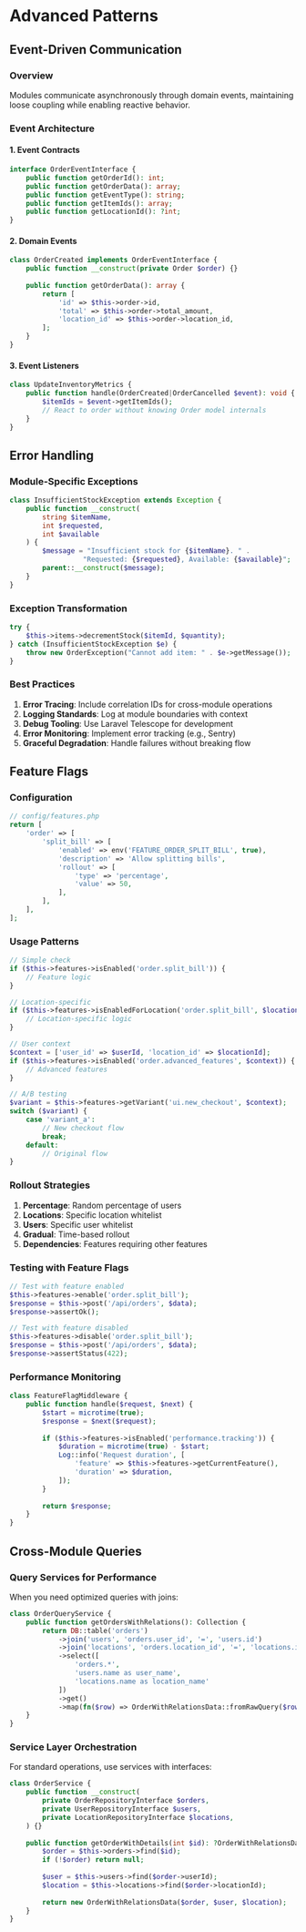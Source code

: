 # Advanced Patterns

## Event-Driven Communication

### Overview
Modules communicate asynchronously through domain events, maintaining loose coupling while enabling reactive behavior.

### Event Architecture

#### 1. Event Contracts
```php
interface OrderEventInterface {
    public function getOrderId(): int;
    public function getOrderData(): array;
    public function getEventType(): string;
    public function getItemIds(): array;
    public function getLocationId(): ?int;
}
```

#### 2. Domain Events
```php
class OrderCreated implements OrderEventInterface {
    public function __construct(private Order $order) {}
    
    public function getOrderData(): array {
        return [
            'id' => $this->order->id,
            'total' => $this->order->total_amount,
            'location_id' => $this->order->location_id,
        ];
    }
}
```

#### 3. Event Listeners
```php
class UpdateInventoryMetrics {
    public function handle(OrderCreated|OrderCancelled $event): void {
        $itemIds = $event->getItemIds();
        // React to order without knowing Order model internals
    }
}
```

## Error Handling

### Module-Specific Exceptions
```php
class InsufficientStockException extends Exception {
    public function __construct(
        string $itemName, 
        int $requested, 
        int $available
    ) {
        $message = "Insufficient stock for {$itemName}. " .
                  "Requested: {$requested}, Available: {$available}";
        parent::__construct($message);
    }
}
```

### Exception Transformation
```php
try {
    $this->items->decrementStock($itemId, $quantity);
} catch (InsufficientStockException $e) {
    throw new OrderException("Cannot add item: " . $e->getMessage());
}
```

### Best Practices
1. **Error Tracing**: Include correlation IDs for cross-module operations
2. **Logging Standards**: Log at module boundaries with context
3. **Debug Tooling**: Use Laravel Telescope for development
4. **Error Monitoring**: Implement error tracking (e.g., Sentry)
5. **Graceful Degradation**: Handle failures without breaking flow

## Feature Flags

### Configuration
```php
// config/features.php
return [
    'order' => [
        'split_bill' => [
            'enabled' => env('FEATURE_ORDER_SPLIT_BILL', true),
            'description' => 'Allow splitting bills',
            'rollout' => [
                'type' => 'percentage',
                'value' => 50,
            ],
        ],
    ],
];
```

### Usage Patterns
```php
// Simple check
if ($this->features->isEnabled('order.split_bill')) {
    // Feature logic
}

// Location-specific
if ($this->features->isEnabledForLocation('order.split_bill', $locationId)) {
    // Location-specific logic
}

// User context
$context = ['user_id' => $userId, 'location_id' => $locationId];
if ($this->features->isEnabled('order.advanced_features', $context)) {
    // Advanced features
}

// A/B testing
$variant = $this->features->getVariant('ui.new_checkout', $context);
switch ($variant) {
    case 'variant_a':
        // New checkout flow
        break;
    default:
        // Original flow
}
```

### Rollout Strategies
1. **Percentage**: Random percentage of users
2. **Locations**: Specific location whitelist
3. **Users**: Specific user whitelist
4. **Gradual**: Time-based rollout
5. **Dependencies**: Features requiring other features

### Testing with Feature Flags
```php
// Test with feature enabled
$this->features->enable('order.split_bill');
$response = $this->post('/api/orders', $data);
$response->assertOk();

// Test with feature disabled
$this->features->disable('order.split_bill');
$response = $this->post('/api/orders', $data);
$response->assertStatus(422);
```

### Performance Monitoring
```php
class FeatureFlagMiddleware {
    public function handle($request, $next) {
        $start = microtime(true);
        $response = $next($request);
        
        if ($this->features->isEnabled('performance.tracking')) {
            $duration = microtime(true) - $start;
            Log::info('Request duration', [
                'feature' => $this->features->getCurrentFeature(),
                'duration' => $duration,
            ]);
        }
        
        return $response;
    }
}
```

## Cross-Module Queries

### Query Services for Performance
When you need optimized queries with joins:

```php
class OrderQueryService {
    public function getOrdersWithRelations(): Collection {
        return DB::table('orders')
            ->join('users', 'orders.user_id', '=', 'users.id')
            ->join('locations', 'orders.location_id', '=', 'locations.id')
            ->select([
                'orders.*', 
                'users.name as user_name', 
                'locations.name as location_name'
            ])
            ->get()
            ->map(fn($row) => OrderWithRelationsData::fromRawQuery($row));
    }
}
```

### Service Layer Orchestration
For standard operations, use services with interfaces:

```php
class OrderService {
    public function __construct(
        private OrderRepositoryInterface $orders,
        private UserRepositoryInterface $users,
        private LocationRepositoryInterface $locations,
    ) {}
    
    public function getOrderWithDetails(int $id): ?OrderWithRelationsData {
        $order = $this->orders->find($id);
        if (!$order) return null;
        
        $user = $this->users->find($order->userId);
        $location = $this->locations->find($order->locationId);
        
        return new OrderWithRelationsData($order, $user, $location);
    }
}
```